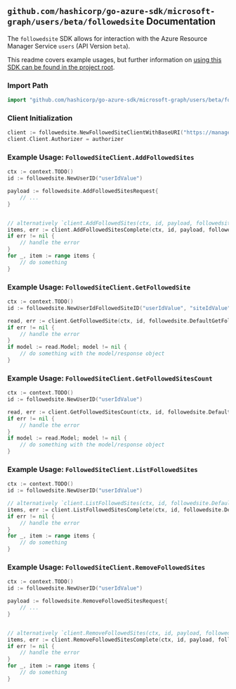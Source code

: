 
## `github.com/hashicorp/go-azure-sdk/microsoft-graph/users/beta/followedsite` Documentation

The `followedsite` SDK allows for interaction with the Azure Resource Manager Service `users` (API Version `beta`).

This readme covers example usages, but further information on [using this SDK can be found in the project root](https://github.com/hashicorp/go-azure-sdk/tree/main/docs).

### Import Path

```go
import "github.com/hashicorp/go-azure-sdk/microsoft-graph/users/beta/followedsite"
```


### Client Initialization

```go
client := followedsite.NewFollowedSiteClientWithBaseURI("https://management.azure.com")
client.Client.Authorizer = authorizer
```


### Example Usage: `FollowedSiteClient.AddFollowedSites`

```go
ctx := context.TODO()
id := followedsite.NewUserID("userIdValue")

payload := followedsite.AddFollowedSitesRequest{
	// ...
}


// alternatively `client.AddFollowedSites(ctx, id, payload, followedsite.DefaultAddFollowedSitesOperationOptions())` can be used to do batched pagination
items, err := client.AddFollowedSitesComplete(ctx, id, payload, followedsite.DefaultAddFollowedSitesOperationOptions())
if err != nil {
	// handle the error
}
for _, item := range items {
	// do something
}
```


### Example Usage: `FollowedSiteClient.GetFollowedSite`

```go
ctx := context.TODO()
id := followedsite.NewUserIdFollowedSiteID("userIdValue", "siteIdValue")

read, err := client.GetFollowedSite(ctx, id, followedsite.DefaultGetFollowedSiteOperationOptions())
if err != nil {
	// handle the error
}
if model := read.Model; model != nil {
	// do something with the model/response object
}
```


### Example Usage: `FollowedSiteClient.GetFollowedSitesCount`

```go
ctx := context.TODO()
id := followedsite.NewUserID("userIdValue")

read, err := client.GetFollowedSitesCount(ctx, id, followedsite.DefaultGetFollowedSitesCountOperationOptions())
if err != nil {
	// handle the error
}
if model := read.Model; model != nil {
	// do something with the model/response object
}
```


### Example Usage: `FollowedSiteClient.ListFollowedSites`

```go
ctx := context.TODO()
id := followedsite.NewUserID("userIdValue")

// alternatively `client.ListFollowedSites(ctx, id, followedsite.DefaultListFollowedSitesOperationOptions())` can be used to do batched pagination
items, err := client.ListFollowedSitesComplete(ctx, id, followedsite.DefaultListFollowedSitesOperationOptions())
if err != nil {
	// handle the error
}
for _, item := range items {
	// do something
}
```


### Example Usage: `FollowedSiteClient.RemoveFollowedSites`

```go
ctx := context.TODO()
id := followedsite.NewUserID("userIdValue")

payload := followedsite.RemoveFollowedSitesRequest{
	// ...
}


// alternatively `client.RemoveFollowedSites(ctx, id, payload, followedsite.DefaultRemoveFollowedSitesOperationOptions())` can be used to do batched pagination
items, err := client.RemoveFollowedSitesComplete(ctx, id, payload, followedsite.DefaultRemoveFollowedSitesOperationOptions())
if err != nil {
	// handle the error
}
for _, item := range items {
	// do something
}
```
